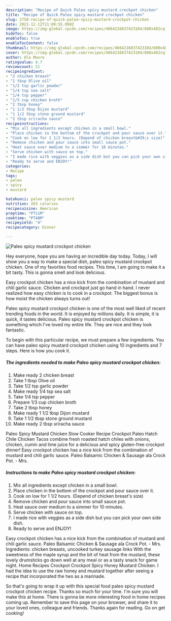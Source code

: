 ```yaml
---
description: "Recipe of Quick Paleo spicy mustard crockpot chicken"
title: "Recipe of Quick Paleo spicy mustard crockpot chicken"
slug: 2758-recipe-of-quick-paleo-spicy-mustard-crockpot-chicken
date: 2021-12-12T21:09:55.098Z
image: https://img-global.cpcdn.com/recipes/4664216837423104/680x482cq70/paleo-spicy-mustard-crockpot-chicken-recipe-main-photo.jpg
hideToc: false
enableToc: true
enableTocContent: false
thumbnail: https://img-global.cpcdn.com/recipes/4664216837423104/680x482cq70/paleo-spicy-mustard-crockpot-chicken-recipe-main-photo.jpg
cover: https://img-global.cpcdn.com/recipes/4664216837423104/680x482cq70/paleo-spicy-mustard-crockpot-chicken-recipe-main-photo.jpg
author: Ola Moore
ratingvalue: 4.7
reviewcount: 21
recipeingredient:
- "2 chicken breast"
- "1 tbsp Olive oil"
- "1/2 tsp garlic powder"
- "1/4 tsp sea salt"
- "1/4 tsp pepper"
- "1/3 cup chicken broth"
- "2 tbsp honey"
- "1 1/2 tbsp Dijon mustard"
- "1 1/2 tbsp stone ground mustard"
- "2 tbsp sriracha sauce"
recipeinstructions:
- "Mix all ingredients except chicken in a small bowl."
- "Place chicken in the bottom of the crockpot and pour sauce over it."
- "Cook on low for 1 1/2 hours. (Depend of chicken breast&#39;s size)"
- "Remove chicken and pour sauce into small sauce pot."
- "Heat sauce over medium to a simmer for 10 minutes."
- "Serve chicken with sauce on top."
- "I made rice with veggies as a side dish but you can pick your own side dish."
- "Ready to serve and ENJOY!"
categories:
- Recipe
tags:
- paleo
- spicy
- mustard

katakunci: paleo spicy mustard 
nutrition: 263 calories
recipecuisine: American
preptime: "PT11M"
cooktime: "PT48M"
recipeyield: "4"
recipecategory: Dinner

---
```



![Paleo spicy mustard crockpot chicken](https://img-global.cpcdn.com/recipes/4664216837423104/680x482cq70/paleo-spicy-mustard-crockpot-chicken-recipe-main-photo.jpg)

Hey everyone, hope you are having an incredible day today. Today, I will show you a way to make a special dish, paleo spicy mustard crockpot chicken. One of my favorites food recipes. This time, I am going to make it a bit tasty. This is gonna smell and look delicious.

Easy crockpot chicken has a nice kick from the combination of mustard and chili garlic sauce. Chicken and crockpot just go hand in hand. I never realized how easy chicken is to cook in a crockpot. The biggest bonus is how moist the chicken always turns out!

Paleo spicy mustard crockpot chicken is one of the most well liked of recent trending foods in the world. It is enjoyed by millions daily. It is simple, it is quick, it tastes delicious. Paleo spicy mustard crockpot chicken is something which I've loved my entire life. They are nice and they look fantastic.


To begin with this particular recipe, we must prepare a few ingredients. You can have paleo spicy mustard crockpot chicken using 10 ingredients and 7 steps. Here is how you cook it.

<!--inarticleads1-->

##### The ingredients needed to make Paleo spicy mustard crockpot chicken:

1. Make ready 2 chicken breast
1. Take 1 tbsp Olive oil
1. Take 1/2 tsp garlic powder
1. Make ready 1/4 tsp sea salt
1. Take 1/4 tsp pepper
1. Prepare 1/3 cup chicken broth
1. Take 2 tbsp honey
1. Make ready 1 1/2 tbsp Dijon mustard
1. Take 1 1/2 tbsp stone ground mustard
1. Make ready 2 tbsp sriracha sauce


Paleo Spicy Mustard Chicken Slow Cooker Recipe Crockpot Paleo Hatch Chile Chicken Tacos combine fresh roasted hatch chiles with onions, chicken, cumin and lime juice for a delicious and spicy gluten-free crockpot dinner! Easy crockpot chicken has a nice kick from the combination of mustard and chili garlic sauce. Paleo Balsamic Chicken & Sausage ala Crock Pot. - Mrs. 

<!--inarticleads2-->

##### Instructions to make Paleo spicy mustard crockpot chicken:

1. Mix all ingredients except chicken in a small bowl.
1. Place chicken in the bottom of the crockpot and pour sauce over it.
1. Cook on low for 1 1/2 hours. (Depend of chicken breast&#39;s size)
1. Remove chicken and pour sauce into small sauce pot.
1. Heat sauce over medium to a simmer for 10 minutes.
1. Serve chicken with sauce on top.
1. I made rice with veggies as a side dish but you can pick your own side dish.
1. Ready to serve and ENJOY!

Easy crockpot chicken has a nice kick from the combination of mustard and chili garlic sauce. Paleo Balsamic Chicken & Sausage ala Crock Pot. - Mrs. Ingredients: chicken breasts, uncooked turkey sausage links With the sweetness of the maple syrup and the bit of heat from the mustard, these lovely drumsticks go down well at any meal or as a tasty snack for game night. Home Recipes Crockpot Crockpot Spicy Honey Mustard Chicken. I had the idea to use the raw honey and mustard together after seeing a recipe that incorporated the two as a marinade. 

So that's going to wrap it up with this special food paleo spicy mustard crockpot chicken recipe. Thanks so much for your time. I'm sure you will make this at home. There is gonna be more interesting food in home recipes coming up. Remember to save this page on your browser, and share it to your loved ones, colleague and friends. Thanks again for reading. Go on get cooking!
